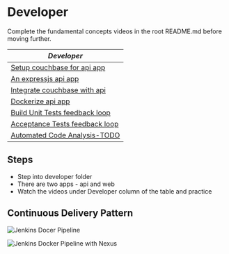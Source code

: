 # Developer 
Complete the fundamental concepts videos in the root README.md before moving further.  

| *Developer*                              |
|-------------------------------------|
| [Setup couchbase for api app](https://vimeo.com/180444021)               |
| [An expressjs api app](https://vimeo.com/180445964)                       |
| [Integrate couchbase with api](https://vimeo.com/180445985)      |
| [Dockerize api app](https://vimeo.com/180516663) |
| [Build Unit Tests feedback loop](https://vimeo.com/180529349)                   |
| [Acceptance Tests feedback loop](https://vimeo.com/180529568)                  |
| [Automated Code Analysis-TODO]()              |

## Steps
- Step into developer folder
- There are two apps - api and web
- Watch the videos under Developer column of the table and practice

## Continuous Delivery Pattern

![Jenkins Docer Pipeline](https://github.com/machzqcq/docker-start-to-finish/blob/master/images/jenkins-docker-pipeline.png)  

![Jenkins Docker Pipeline with Nexus](https://github.com/machzqcq/docker-start-to-finish/blob/master/images/jenkins-docker-pipeline-nexus3.png)
